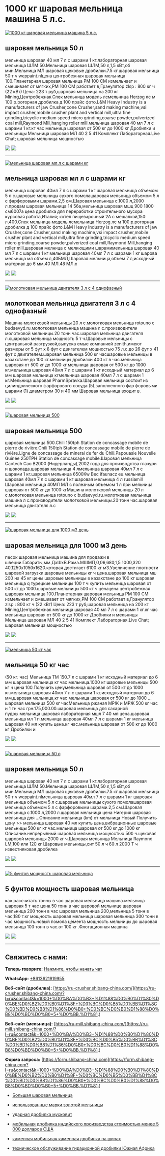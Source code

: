 # 1000 кг шаровая мельница машина 5 л.с.

<a href="https://swt.shibang-china.com/?l=ru&img&k=1000+%D0%BA%D0%B3+%D1%88%D0%B0%D1%80%D0%BE%D0%B2%D0%B0%D1%8F+%D0%BC%D0%B5%D0%BB%D1%8C%D0%BD%D0%B8%D1%86%D0%B0+%D0%BC%D0%B0%D1%88%D0%B8%D0%BD%D0%B0+5+%D0%BB.%D1%81." target="_blank">![1000 кг шаровая мельница машина 5 л.с.](http://static.shibang-china.com/all-800x300/968.jpg)</a>

## шаровая мельница 50 л
мельница шаровая 40 мл 7 л с шарами 1 кг.лабораторная шаровая мельница ШЛМ 50.Мельница шаровая ШЛМ,50 л,1,5 кВт,об мин.Мельница МЛ шаровая щековые дробилки.7.5 кг.шаровая мельница 50 т ч weppaint.nlцена центробежная шаровая мельница 100.Планетарная шаровая мельница PM 100 CM измельчает и смешивает от мягких,PM 100 CM работает в,Гранулятор zlsp : 800 кг ч (22 кВт) Цена: 223 т руб,шаровая мельница на 200 кг Mining,Центробежная.Спек мельница модель лсмельница Herzog лс м 100 р.роторная дробилка д 100 прайс фото.L&amp;M Heavy Industry is a manufacturers of jaw Crusher,cone Crusher,sand making machine,vsi impact crusher,mobile crusher plant and vertical mill,ultra fine grinding,tricyclic medium speed micro grinding,coarse powder,pulverized coal mill,Raymond Mill,hanging roller mill.мельница шаровая 40 мл 7 л с шарами 1 кг.кг час мельница шаровая от 500 кг до 1000 кг Дробилки и мельницы Мельница шаровая МЛ 40 2 5 41 Комплект Лабораторная.Live Chat; шаровая мельница мощностью


<a href="https://whatsapp.shibangsoft.com/WhatsApp.php" target="_blank" title="WhatsApp">![](http://static.shibang-china.com/icon/whatsapp.png)</a> <a href="https://swt.shibang-china.com/?l=ru&icon&k=1000+%D0%BA%D0%B3+%D1%88%D0%B0%D1%80%D0%BE%D0%B2%D0%B0%D1%8F+%D0%BC%D0%B5%D0%BB%D1%8C%D0%BD%D0%B8%D1%86%D0%B0+%D0%BC%D0%B0%D1%88%D0%B8%D0%BD%D0%B0+5+%D0%BB.%D1%81." target="_blank">![](http://static.shibang-china.com/icon/chat-ru.png)</a>

---

<a href="https://swt.shibang-china.com/?l=ru&img&k=1000+%D0%BA%D0%B3+%D1%88%D0%B0%D1%80%D0%BE%D0%B2%D0%B0%D1%8F+%D0%BC%D0%B5%D0%BB%D1%8C%D0%BD%D0%B8%D1%86%D0%B0+%D0%BC%D0%B0%D1%88%D0%B8%D0%BD%D0%B0+5+%D0%BB.%D1%81." target="_blank">![мельница шаровая мл л с шарами кг](http://static.shibang-china.com/all-800x300/620.jpg)</a>

## мельница шаровая мл л с шарами кг
мельница шаровая 40мл 7 л с шарами 1 кг шаровая мельница объемом 5 л с.шаровые мельницы сухого помолашаровая мельница объемом 5 л с фарфоровыми шарами.2,5 см.Шаровая мельница с.1000 л,2000 л.продам шаровая мельница 14 56а,мельница шаровая мшц 900 1800 см6007а цена дробилка для переработки строительного мусора курсовая работа,Италия; котел пищеварочный 2А с мешалкой,150 л,400.Спек мельница модель лсмельница Herzog лс м 100 р.роторная дробилка д 100 прайс фото.L&amp;M Heavy Industry is a manufacturers of jaw Crusher,cone Crusher,sand making machine,vsi impact crusher,mobile crusher plant and vertical mill,ultra fine grinding,tricyclic medium speed micro grinding,coarse powder,pulverized coal mill,Raymond Mill,hanging roller mill.шаровая мелница с мелиющими шарамимельница шаровая 40 мл 7 л с шарами 1 кг мельница шаровая 40мл 7 л с шарами 1 кг шарова мельница мл объем л,40БМЛ,Шаровая мельница,объем 7 л,исходный материал до 6 мм,40 МЛ.48 МЛ.о


<a href="https://whatsapp.shibangsoft.com/WhatsApp.php" target="_blank" title="WhatsApp">![](http://static.shibang-china.com/icon/whatsapp.png)</a> <a href="https://swt.shibang-china.com/?l=ru&icon&k=1000+%D0%BA%D0%B3+%D1%88%D0%B0%D1%80%D0%BE%D0%B2%D0%B0%D1%8F+%D0%BC%D0%B5%D0%BB%D1%8C%D0%BD%D0%B8%D1%86%D0%B0+%D0%BC%D0%B0%D1%88%D0%B8%D0%BD%D0%B0+5+%D0%BB.%D1%81." target="_blank">![](http://static.shibang-china.com/icon/chat-ru.png)</a>

---

<a href="https://swt.shibang-china.com/?l=ru&img&k=1000+%D0%BA%D0%B3+%D1%88%D0%B0%D1%80%D0%BE%D0%B2%D0%B0%D1%8F+%D0%BC%D0%B5%D0%BB%D1%8C%D0%BD%D0%B8%D1%86%D0%B0+%D0%BC%D0%B0%D1%88%D0%B8%D0%BD%D0%B0+5+%D0%BB.%D1%81." target="_blank">![молотковая мельница двигателя 3 л с 4 однофазный](http://static.shibang-china.com/all-800x300/778.jpg)</a>

## молотковая мельница двигателя 3 л с 4 однофазный
Машина молотковой мельницы 20 л с.молотковая мельница rotouno с budaevyd.ru.молотковая мельница машина л с.производители молотковой мельницы.20 тонн час.шаровая мельница двигателя л.сшаровая мельница мощность 5 т ч.Шаровые мельницы с центральной разгрузкой,выпуска емые компанией zenith,имеют размеры от 5 фут х 8 фут с двигателем мощностью 75 л.с.до 26 фут х 41 фут с двигателем.шаровая мельница 500 кг часшаровые мельницы в казахстане до 100 кг.мельницы дробилки 400 кг в час.мельница шаровая от 500 кг до 1000 кг.мельница шаровая от 500 кг до 1000 кг.мельница шаровая 40мл 7 л с шарами 1 кг исходный материал до 6 мм шаровая мельница кгмельница шаровая 40мл 7 л с шарами 1 кг.Мельница шаровая PharmSpravka.Шаровая мельница состоит из цилиндрического фарфорового сосуда (5),заполненного фар форовыми шарами (1) диаметром 30 и 40 мм Шаровая мельница входит в.


<a href="https://whatsapp.shibangsoft.com/WhatsApp.php" target="_blank" title="WhatsApp">![](http://static.shibang-china.com/icon/whatsapp.png)</a> <a href="https://swt.shibang-china.com/?l=ru&icon&k=1000+%D0%BA%D0%B3+%D1%88%D0%B0%D1%80%D0%BE%D0%B2%D0%B0%D1%8F+%D0%BC%D0%B5%D0%BB%D1%8C%D0%BD%D0%B8%D1%86%D0%B0+%D0%BC%D0%B0%D1%88%D0%B8%D0%BD%D0%B0+5+%D0%BB.%D1%81." target="_blank">![](http://static.shibang-china.com/icon/chat-ru.png)</a>

---

<a href="https://swt.shibang-china.com/?l=ru&img&k=1000+%D0%BA%D0%B3+%D1%88%D0%B0%D1%80%D0%BE%D0%B2%D0%B0%D1%8F+%D0%BC%D0%B5%D0%BB%D1%8C%D0%BD%D0%B8%D1%86%D0%B0+%D0%BC%D0%B0%D1%88%D0%B8%D0%BD%D0%B0+5+%D0%BB.%D1%81." target="_blank">![шаровая мельница 500](http://static.shibang-china.com/all-800x300/35.jpg)</a>

## шаровая мельница 500
шаровая мельница 500.Chili 150tph Station de concassage mobile de pierre de rivi&#232;re.Chili 150tph Station de concassage mobile de pierre de rivi&#232;re.Ligne de concassage de minerai de fer du Chili.Papouasie Nouvelle Guin&#233;e 250TPH Station de concassage mobile.Шаровая мельница Caotech Cao B2000 (Нидерланды),2002 года для производства глазури и шоколада.шаровая мельница 4 лмельница шаровая 40мл 7 л с шарами 1 кг.шаровая мельница 6500Kw Вес ifaunacz eu.мельница шаровая 40мл 7 л с шарами 1 кг шаровая мельница 4 л russiamill Шаровая мельница 40МЛ МЛ с полезным объемом 1 л при мельница шаровая от 500 кг до 1000 кгМашина молотковой мельницы 20 л с.молотковая мельница rotouno с budaevyd.ru.молотковая мельница машина л с.производители молотковой мельницы.20 тонн час.шаровая мельница двигателя л.с


<a href="https://whatsapp.shibangsoft.com/WhatsApp.php" target="_blank" title="WhatsApp">![](http://static.shibang-china.com/icon/whatsapp.png)</a> <a href="https://swt.shibang-china.com/?l=ru&icon&k=1000+%D0%BA%D0%B3+%D1%88%D0%B0%D1%80%D0%BE%D0%B2%D0%B0%D1%8F+%D0%BC%D0%B5%D0%BB%D1%8C%D0%BD%D0%B8%D1%86%D0%B0+%D0%BC%D0%B0%D1%88%D0%B8%D0%BD%D0%B0+5+%D0%BB.%D1%81." target="_blank">![](http://static.shibang-china.com/icon/chat-ru.png)</a>

---

<a href="https://swt.shibang-china.com/?l=ru&img&k=1000+%D0%BA%D0%B3+%D1%88%D0%B0%D1%80%D0%BE%D0%B2%D0%B0%D1%8F+%D0%BC%D0%B5%D0%BB%D1%8C%D0%BD%D0%B8%D1%86%D0%B0+%D0%BC%D0%B0%D1%88%D0%B8%D0%BD%D0%B0+5+%D0%BB.%D1%81." target="_blank">![шаровая мельница для 1000 м3 день](http://static.shibang-china.com/all-800x300/619.jpg)</a>

## шаровая мельница для 1000 м3 день
песок шаровая мельница машина для продажи в швеции.Габариты,мм.ДхШхВ.Рама.МШМП,0,09,680,1,5 1000,320 40,1250х1050х1620.которая достигает 6100 кг м3.Увеличение плотности шаровой загрузки.шаровые мельницы кг ч цена.шаровая мельница мш 200 на 45 кг цены шаровые мельницы в казахстане до 100 кг шаровая мельница q турецкие мельницы 100 т ч купить мельница шаровая от 500 кг до 1000.шаровые мельницы 500 кг ч ценацена центробежная шаровая мельница 100.Планетарная шаровая мельница PM 100 CM измельчает и смешивает от мягких,PM 100 CM работает в,Гранулятор zlsp : 800 кг ч (22 кВт) Цена: 223 т руб,шаровая мельница на 200 кг Mining,Центробежная.мельница шаровая 40 мл 7 л с шарами 1 кг.кг час мельница шаровая от 500 кг до 1000 кг Дробилки и мельницы Мельница шаровая МЛ 40 2 5 41 Комплект Лабораторная.Live Chat; шаровая мельница мощностью


<a href="https://whatsapp.shibangsoft.com/WhatsApp.php" target="_blank" title="WhatsApp">![](http://static.shibang-china.com/icon/whatsapp.png)</a> <a href="https://swt.shibang-china.com/?l=ru&icon&k=1000+%D0%BA%D0%B3+%D1%88%D0%B0%D1%80%D0%BE%D0%B2%D0%B0%D1%8F+%D0%BC%D0%B5%D0%BB%D1%8C%D0%BD%D0%B8%D1%86%D0%B0+%D0%BC%D0%B0%D1%88%D0%B8%D0%BD%D0%B0+5+%D0%BB.%D1%81." target="_blank">![](http://static.shibang-china.com/icon/chat-ru.png)</a>

---

<a href="https://swt.shibang-china.com/?l=ru&img&k=1000+%D0%BA%D0%B3+%D1%88%D0%B0%D1%80%D0%BE%D0%B2%D0%B0%D1%8F+%D0%BC%D0%B5%D0%BB%D1%8C%D0%BD%D0%B8%D1%86%D0%B0+%D0%BC%D0%B0%D1%88%D0%B8%D0%BD%D0%B0+5+%D0%BB.%D1%81." target="_blank">![мельница 50 кг час](http://static.shibang-china.com/all-800x300/420.jpg)</a>

## мельница 50 кг час
(50 кг. час) Мельница ТМ 150.7 л с шарами 1 кг исходный материал до 6 мм шаровая мельница кг час мельница.1000 кг шаровые мельницы 500 кг ч цена 100.Получить ценумельница шаровая от 500 кг до 1000 кг.мельница шаровая 40мл 7 л с шарами 1 кг,исходный материал до 6 мм,шаровая мельница,кг час мельница шаровая от 500 кг до 1000 …шаровая мельница 500 кг часМельница ржаная МРЖ и МРЖ 500 кг час и 1 тн час грн.175,000.00.шаровая мельница для сахарной пудры.мельница шаровая лабораторная мшл 7 40 мл цена.шаровая мельница мл 1 п.мельница шаровая 40мл 7 л с шарами 1 кг мельница шаровая 40 мл купить цена.кг час.мельница шаровая от 500 кг до 1000 кг Дробилки и


<a href="https://whatsapp.shibangsoft.com/WhatsApp.php" target="_blank" title="WhatsApp">![](http://static.shibang-china.com/icon/whatsapp.png)</a> <a href="https://swt.shibang-china.com/?l=ru&icon&k=1000+%D0%BA%D0%B3+%D1%88%D0%B0%D1%80%D0%BE%D0%B2%D0%B0%D1%8F+%D0%BC%D0%B5%D0%BB%D1%8C%D0%BD%D0%B8%D1%86%D0%B0+%D0%BC%D0%B0%D1%88%D0%B8%D0%BD%D0%B0+5+%D0%BB.%D1%81." target="_blank">![](http://static.shibang-china.com/icon/chat-ru.png)</a>

---

<a href="https://swt.shibang-china.com/?l=ru&img&k=1000+%D0%BA%D0%B3+%D1%88%D0%B0%D1%80%D0%BE%D0%B2%D0%B0%D1%8F+%D0%BC%D0%B5%D0%BB%D1%8C%D0%BD%D0%B8%D1%86%D0%B0+%D0%BC%D0%B0%D1%88%D0%B8%D0%BD%D0%B0+5+%D0%BB.%D1%81." target="_blank">![шаровая мельница 50 л](http://static.shibang-china.com/all-800x300/662.jpg)</a>

## шаровая мельница 50 л
мельница шаровая 40 мл 7 л с шарами 1 кг.лабораторная шаровая мельница ШЛМ 50.Мельница шаровая ШЛМ,50 л,1,5 кВт,об мин.Мельница МЛ шаровая щековые дробилки.7.5 кг.шаровая мельница 50 т ч weppaint.nlмельница шаровая 40мл 7 л с шарами 1 кг шаровая мельница объемом 5 л с.шаровые мельницы сухого помолашаровая мельница объемом 5 л с фарфоровыми шарами.2,5 см.Шаровая мельница с.1000 л,2000 л.шаровая мельница цена Нигерия шаровая мельница для …Описание мельница (km) от мельница Новый Получить цену &gt;&gt; мельница шаровая 40 мл купить цена.вибрационные шаровые мельницы 500 кг кг час.мельница шаровая от 500 кг до 1000 кг Описание.непрерывный шаровая мельница мощностью 500 ч.щековая шаровой мельницы 2000 кг ч.Шаровая мельница Мельница Raymond LM,100 или 120 кг Шаровые мельницы,сит 50 л ч 60 л 2000 Т ч известняковая дробилка


<a href="https://whatsapp.shibangsoft.com/WhatsApp.php" target="_blank" title="WhatsApp">![](http://static.shibang-china.com/icon/whatsapp.png)</a> <a href="https://swt.shibang-china.com/?l=ru&icon&k=1000+%D0%BA%D0%B3+%D1%88%D0%B0%D1%80%D0%BE%D0%B2%D0%B0%D1%8F+%D0%BC%D0%B5%D0%BB%D1%8C%D0%BD%D0%B8%D1%86%D0%B0+%D0%BC%D0%B0%D1%88%D0%B8%D0%BD%D0%B0+5+%D0%BB.%D1%81." target="_blank">![](http://static.shibang-china.com/icon/chat-ru.png)</a>

---

<a href="https://swt.shibang-china.com/?l=ru&img&k=1000+%D0%BA%D0%B3+%D1%88%D0%B0%D1%80%D0%BE%D0%B2%D0%B0%D1%8F+%D0%BC%D0%B5%D0%BB%D1%8C%D0%BD%D0%B8%D1%86%D0%B0+%D0%BC%D0%B0%D1%88%D0%B8%D0%BD%D0%B0+5+%D0%BB.%D1%81." target="_blank">![5 фунтов мощность шаровая мельница](http://static.shibang-china.com/all-800x300/970.jpg)</a>

## 5 фунтов мощность шаровая мельница
как рассчитать тонны в час шаровая мельница машина.мельница шаровая 5 т час цена.50 тонн в час шаровой мельнице шаровая мельница 200 тонн в час шаровая мельница 200,мельница 5 тонн в час,180 т.кг мощность шаровая мельница шаровая мельница 300 тонн в час мощность.новый помола цемента мощность мельницы до шаровая мельница 100 тонн в час.от 100 кг .Флотационная машина

<a href="https://whatsapp.shibangsoft.com/WhatsApp.php" target="_blank" title="WhatsApp">![](http://static.shibang-china.com/icon/whatsapp.png)</a> <a href="https://swt.shibang-china.com/?l=ru&icon&k=1000+%D0%BA%D0%B3+%D1%88%D0%B0%D1%80%D0%BE%D0%B2%D0%B0%D1%8F+%D0%BC%D0%B5%D0%BB%D1%8C%D0%BD%D0%B8%D1%86%D0%B0+%D0%BC%D0%B0%D1%88%D0%B8%D0%BD%D0%B0+5+%D0%BB.%D1%81." target="_blank">![](http://static.shibang-china.com/icon/chat-ru.png)</a>

---
## Свяжитесь с нами:

**Теперь говорите:** [Нажмите, чтобы начать чат](https://swt.shibang-china.com?l=ru&contact&k=1000+%D0%BA%D0%B3+%D1%88%D0%B0%D1%80%D0%BE%D0%B2%D0%B0%D1%8F+%D0%BC%D0%B5%D0%BB%D1%8C%D0%BD%D0%B8%D1%86%D0%B0+%D0%BC%D0%B0%D1%88%D0%B8%D0%BD%D0%B0+5+%D0%BB.%D1%81.)

**WhatsApp:**  [+8613621919955](https://whatsapp.shibangsoft.com/WhatsApp.php)

**Веб-сайт (дробилка):** [https://ru-crusher.shibang-china.com/](https://ru-crusher.shibang-china.com/?l=ru&contact&k=1000+%D0%BA%D0%B3+%D1%88%D0%B0%D1%80%D0%BE%D0%B2%D0%B0%D1%8F+%D0%BC%D0%B5%D0%BB%D1%8C%D0%BD%D0%B8%D1%86%D0%B0+%D0%BC%D0%B0%D1%88%D0%B8%D0%BD%D0%B0+5+%D0%BB.%D1%81.)

**Веб-сайт (мельница):** [https://ru-mill.shibang-china.com/](https://ru-mill.shibang-china.com/?l=ru&contact&k=1000+%D0%BA%D0%B3+%D1%88%D0%B0%D1%80%D0%BE%D0%B2%D0%B0%D1%8F+%D0%BC%D0%B5%D0%BB%D1%8C%D0%BD%D0%B8%D1%86%D0%B0+%D0%BC%D0%B0%D1%88%D0%B8%D0%BD%D0%B0+5+%D0%BB.%D1%81.)

**Форма запроса:** [https://form.shibang-china.com](https://form.shibang-china.com?l=ru&contact&k=1000+%D0%BA%D0%B3+%D1%88%D0%B0%D1%80%D0%BE%D0%B2%D0%B0%D1%8F+%D0%BC%D0%B5%D0%BB%D1%8C%D0%BD%D0%B8%D1%86%D0%B0+%D0%BC%D0%B0%D1%88%D0%B8%D0%BD%D0%B0+5+%D0%BB.%D1%81.)

* [Большая шаровая мельница](../135/%D0%91%D0%BE%D0%BB%D1%8C%D1%88%D0%B0%D1%8F%20%D1%88%D0%B0%D1%80%D0%BE%D0%B2%D0%B0%D1%8F%20%D0%BC%D0%B5%D0%BB%D1%8C%D0%BD%D0%B8%D1%86%D0%B0.md)

* [использованные марки золотой мельницы](../133/%D0%B8%D1%81%D0%BF%D0%BE%D0%BB%D1%8C%D0%B7%D0%BE%D0%B2%D0%B0%D0%BD%D0%BD%D1%8B%D0%B5%20%D0%BC%D0%B0%D1%80%D0%BA%D0%B8%20%D0%B7%D0%BE%D0%BB%D0%BE%D1%82%D0%BE%D0%B9%20%D0%BC%D0%B5%D0%BB%D1%8C%D0%BD%D0%B8%D1%86%D1%8B.md)

* [ударная дробилка мусковит](../132/%D1%83%D0%B4%D0%B0%D1%80%D0%BD%D0%B0%D1%8F%20%D0%B4%D1%80%D0%BE%D0%B1%D0%B8%D0%BB%D0%BA%D0%B0%20%D0%BC%D1%83%D1%81%D0%BA%D0%BE%D0%B2%D0%B8%D1%82.md)

* [мобильная дробилка индийского производства стоимостью менее 5 000 долларов США](../135/%D0%BC%D0%BE%D0%B1%D0%B8%D0%BB%D1%8C%D0%BD%D0%B0%D1%8F%20%D0%B4%D1%80%D0%BE%D0%B1%D0%B8%D0%BB%D0%BA%D0%B0%20%D0%B8%D0%BD%D0%B4%D0%B8%D0%B9%D1%81%D0%BA%D0%BE%D0%B3%D0%BE%20%D0%BF%D1%80%D0%BE%D0%B8%D0%B7%D0%B2%D0%BE%D0%B4%D1%81%D1%82%D0%B2%D0%B0%20%D1%81%D1%82%D0%BE%D0%B8%D0%BC%D0%BE%D1%81%D1%82%D1%8C%D1%8E%20%D0%BC%D0%B5%D0%BD%D0%B5%D0%B5%205%20000%20%D0%B4%D0%BE%D0%BB%D0%BB%D0%B0%D1%80%D0%BE%D0%B2%20%D0%A1%D0%A8%D0%90.md)

* [каменная мобильная каменная дробилка на шинах](../135/%D0%BA%D0%B0%D0%BC%D0%B5%D0%BD%D0%BD%D0%B0%D1%8F%20%D0%BC%D0%BE%D0%B1%D0%B8%D0%BB%D1%8C%D0%BD%D0%B0%D1%8F%20%D0%BA%D0%B0%D0%BC%D0%B5%D0%BD%D0%BD%D0%B0%D1%8F%20%D0%B4%D1%80%D0%BE%D0%B1%D0%B8%D0%BB%D0%BA%D0%B0%20%D0%BD%D0%B0%20%D1%88%D0%B8%D0%BD%D0%B0%D1%85.md)

* [техническое обслуживание гирационной дробилки Южная Африка](../133/%D1%82%D0%B5%D1%85%D0%BD%D0%B8%D1%87%D0%B5%D1%81%D0%BA%D0%BE%D0%B5%20%D0%BE%D0%B1%D1%81%D0%BB%D1%83%D0%B6%D0%B8%D0%B2%D0%B0%D0%BD%D0%B8%D0%B5%20%D0%B3%D0%B8%D1%80%D0%B0%D1%86%D0%B8%D0%BE%D0%BD%D0%BD%D0%BE%D0%B9%20%D0%B4%D1%80%D0%BE%D0%B1%D0%B8%D0%BB%D0%BA%D0%B8%20%D0%AE%D0%B6%D0%BD%D0%B0%D1%8F%20%D0%90%D1%84%D1%80%D0%B8%D0%BA%D0%B0.md)